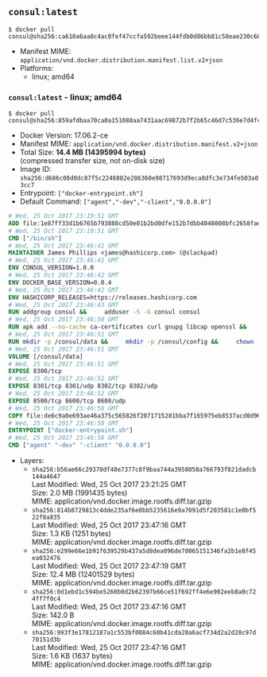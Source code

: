 ## `consul:latest`

```console
$ docker pull consul@sha256:ca610a6aa8c4ac0fef47ccfa592beee144fdb0d86bb81c58eae230c68a94cf6e
```

-	Manifest MIME: `application/vnd.docker.distribution.manifest.list.v2+json`
-	Platforms:
	-	linux; amd64

### `consul:latest` - linux; amd64

```console
$ docker pull consul@sha256:859afdbaa70ca0a151088aa7431aac69872b7f2b65c46d7c536e7d4fc02ce864
```

-	Docker Version: 17.06.2-ce
-	Manifest MIME: `application/vnd.docker.distribution.manifest.v2+json`
-	Total Size: **14.4 MB (14395994 bytes)**  
	(compressed transfer size, not on-disk size)
-	Image ID: `sha256:d686c08d0dc87f5c2246882e286360e98717693d9eca8dfc3e734fe503a03cc7`
-	Entrypoint: `["docker-entrypoint.sh"]`
-	Default Command: `["agent","-dev","-client","0.0.0.0"]`

```dockerfile
# Wed, 25 Oct 2017 23:19:51 GMT
ADD file:1e87ff33d1b6765b793888cd50e01b2bd0dfe152b7dbb4048008bfc2658faea7 in / 
# Wed, 25 Oct 2017 23:19:51 GMT
CMD ["/bin/sh"]
# Wed, 25 Oct 2017 23:46:41 GMT
MAINTAINER James Phillips <james@hashicorp.com> (@slackpad)
# Wed, 25 Oct 2017 23:46:41 GMT
ENV CONSUL_VERSION=1.0.0
# Wed, 25 Oct 2017 23:46:42 GMT
ENV DOCKER_BASE_VERSION=0.0.4
# Wed, 25 Oct 2017 23:46:42 GMT
ENV HASHICORP_RELEASES=https://releases.hashicorp.com
# Wed, 25 Oct 2017 23:46:43 GMT
RUN addgroup consul &&     adduser -S -G consul consul
# Wed, 25 Oct 2017 23:46:50 GMT
RUN apk add --no-cache ca-certificates curl gnupg libcap openssl &&     gpg --keyserver pgp.mit.edu --recv-keys 91A6E7F85D05C65630BEF18951852D87348FFC4C &&     mkdir -p /tmp/build &&     cd /tmp/build &&     wget ${HASHICORP_RELEASES}/docker-base/${DOCKER_BASE_VERSION}/docker-base_${DOCKER_BASE_VERSION}_linux_amd64.zip &&     wget ${HASHICORP_RELEASES}/docker-base/${DOCKER_BASE_VERSION}/docker-base_${DOCKER_BASE_VERSION}_SHA256SUMS &&     wget ${HASHICORP_RELEASES}/docker-base/${DOCKER_BASE_VERSION}/docker-base_${DOCKER_BASE_VERSION}_SHA256SUMS.sig &&     gpg --batch --verify docker-base_${DOCKER_BASE_VERSION}_SHA256SUMS.sig docker-base_${DOCKER_BASE_VERSION}_SHA256SUMS &&     grep ${DOCKER_BASE_VERSION}_linux_amd64.zip docker-base_${DOCKER_BASE_VERSION}_SHA256SUMS | sha256sum -c &&     unzip docker-base_${DOCKER_BASE_VERSION}_linux_amd64.zip &&     cp bin/gosu bin/dumb-init /bin &&     wget ${HASHICORP_RELEASES}/consul/${CONSUL_VERSION}/consul_${CONSUL_VERSION}_linux_amd64.zip &&     wget ${HASHICORP_RELEASES}/consul/${CONSUL_VERSION}/consul_${CONSUL_VERSION}_SHA256SUMS &&     wget ${HASHICORP_RELEASES}/consul/${CONSUL_VERSION}/consul_${CONSUL_VERSION}_SHA256SUMS.sig &&     gpg --batch --verify consul_${CONSUL_VERSION}_SHA256SUMS.sig consul_${CONSUL_VERSION}_SHA256SUMS &&     grep consul_${CONSUL_VERSION}_linux_amd64.zip consul_${CONSUL_VERSION}_SHA256SUMS | sha256sum -c &&     unzip -d /bin consul_${CONSUL_VERSION}_linux_amd64.zip &&     cd /tmp &&     rm -rf /tmp/build &&     apk del gnupg openssl &&     rm -rf /root/.gnupg
# Wed, 25 Oct 2017 23:46:51 GMT
RUN mkdir -p /consul/data &&     mkdir -p /consul/config &&     chown -R consul:consul /consul
# Wed, 25 Oct 2017 23:46:51 GMT
VOLUME [/consul/data]
# Wed, 25 Oct 2017 23:46:51 GMT
EXPOSE 8300/tcp
# Wed, 25 Oct 2017 23:46:52 GMT
EXPOSE 8301/tcp 8301/udp 8302/tcp 8302/udp
# Wed, 25 Oct 2017 23:46:52 GMT
EXPOSE 8500/tcp 8600/tcp 8600/udp
# Wed, 25 Oct 2017 23:46:58 GMT
COPY file:de6c9a0e693ae46a375c565826f2071715281bba7f165975eb8537acd0d96ff4 in /usr/local/bin/docker-entrypoint.sh 
# Wed, 25 Oct 2017 23:46:58 GMT
ENTRYPOINT ["docker-entrypoint.sh"]
# Wed, 25 Oct 2017 23:46:58 GMT
CMD ["agent" "-dev" "-client" "0.0.0.0"]
```

-	Layers:
	-	`sha256:b56ae66c29370df48e7377c8f9baa744a3958058a766793f821dadcb144a4647`  
		Last Modified: Wed, 25 Oct 2017 23:21:25 GMT  
		Size: 2.0 MB (1991435 bytes)  
		MIME: application/vnd.docker.image.rootfs.diff.tar.gzip
	-	`sha256:814b8729813c4dde235af6e0bb5235616e9a7091d5f203581c1e0bf522f8a835`  
		Last Modified: Wed, 25 Oct 2017 23:47:16 GMT  
		Size: 1.3 KB (1251 bytes)  
		MIME: application/vnd.docker.image.rootfs.diff.tar.gzip
	-	`sha256:e299e66e1b91f639529b437a5d8dea096de70065151346fa2b1e8f45ea032476`  
		Last Modified: Wed, 25 Oct 2017 23:47:19 GMT  
		Size: 12.4 MB (12401529 bytes)  
		MIME: application/vnd.docker.image.rootfs.diff.tar.gzip
	-	`sha256:0d1ebd1c594be5260b0d2b62397b66ce51f692ff4e6e902eeb8a0c724ff7f0c4`  
		Last Modified: Wed, 25 Oct 2017 23:47:16 GMT  
		Size: 142.0 B  
		MIME: application/vnd.docker.image.rootfs.diff.tar.gzip
	-	`sha256:993f3e17812187a1c553bf0084c60b41cda20a6acf734d2a2d28c97d70151d3b`  
		Last Modified: Wed, 25 Oct 2017 23:47:16 GMT  
		Size: 1.6 KB (1637 bytes)  
		MIME: application/vnd.docker.image.rootfs.diff.tar.gzip
